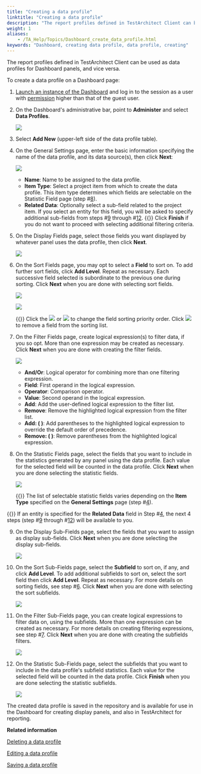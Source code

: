 ```yaml
--- 
title: "Creating a data profile"
linktitle: "Creating a data profile"
description: "The report profiles defined in TestArchitect Client can be used as data profiles for Dashboard panels, and vice versa."
weight: 1
aliases: 
    - /TA_Help/Topics/Dashboard_create_data_profile.html
keywords: "Dashboard, creating data profile, data profile, creating"
---
```


The report profiles defined in TestArchitect Client can be used as data profiles for Dashboard panels, and vice versa.

To create a data profile on a Dashboard page:

1.  [Launch an instance of the Dashboard](/user-guide/reporting-and-dashboard/dashboard/starting-the-dashboard/) and log in to the session as a user with [permission](/user-guide/reporting-and-dashboard/dashboard/dashboard-permissions) higher than that of the guest user.

2.  On the Dashboard's administrative bar, point to **Administer** and select **Data Profiles**.

    ![](/images/TA_Help/Images/Dashboard_administer_add_new_data_profiles.png)

3.  Select **Add New** \(upper-left side of the data profile table\).

4.  On the General Settings page, enter the basic information specifying the name of the data profile, and its data source\(s\), then click **Next**:

    ![](/images/TA_Help/Images/DB_14.png)

    -   **Name**: Name to be assigned to the data profile.
    -   **Item Type**: Select a project item from which to create the data profile. This item type determines which fields are selectable on the Statistic Field page \(step \#[8](/user-guide/reporting-and-dashboard/dashboard/data-profiles/creating-a-data-profile#step_783j_da05)\).
    -   **Related Data**: Optionally select a sub-field related to the project item. If you select an entity for this field, you will be asked to specify additional sub-fields from steps \#[9](/user-guide/reporting-and-dashboard/dashboard/data-profiles/creating-a-data-profile#step_783j_da06) through \#[12](/user-guide/reporting-and-dashboard/dashboard/data-profiles/creating-a-data-profile#step_783j_da09).
    {{<tip>}} Click **Finish** if you do not want to proceed with selecting additional filtering criteria.

5.  On the Display Fields page, select those fields you want displayed by whatever panel uses the data profile, then click **Next**.

    ![](/images/TA_Help/Images/DB_15.png)

6.  On the Sort Fields page, you may opt to select a **Field** to sort on. To add further sort fields, click **Add Level**. Repeat as necessary. Each successive field selected is subordinate to the previous one during sorting. Click **Next** when you are done with selecting sort fields.

    ![](/images/TA_Help/Images/DB_16.png)

    ![](/images/TA_Help/Images/DB_16_results.png)

    {{<tip>}} Click the ![](/images/TA_Help/Images/Dashboard_sort_down.png) or ![](/images/TA_Help/Images/Dashboard_sort_up.png) to change the field sorting priority order. Click ![](/images/TA_Help/Images/Dashboard_sort_delete.png) to remove a field from the sorting list.

7.  On the Filter Fields page, create logical expression\(s\) to filter data, if you so opt. More than one expression may be created as necessary. Click **Next** when you are done with creating the filter fields.

    ![](/images/TA_Help/Images/DB_17.png)

    -   **And/Or**: Logical operator for combining more than one filtering expression.
    -   **Field**: First operand in the logical expression.
    -   **Operator**: Comparison operator.
    -   **Value**: Second operand in the logical expression.
    -   **Add**: Add the user-defined logical expression to the filter list.
    -   **Remove**: Remove the highlighted logical expression from the filter list.
    -   **Add: \( \)**: Add parentheses to the highlighted logical expression to override the default order of precedence.
    -   **Remove: \( \)**: Remove parentheses from the highlighted logical expression.
8.  On the Statistic Fields page, select the fields that you want to include in the statistics generated by any panel using the data profile. Each value for the selected field will be counted in the data profile. Click **Next** when you are done selecting the statistic fields.

    ![](/images/TA_Help/Images/DB_18.png)

    {{<note>}} The list of selectable statistic fields varies depending on the **Item Type** specified on the **General Settings** page \(step \#[4](/user-guide/reporting-and-dashboard/dashboard/data-profiles/creating-a-data-profile#step_783j_da01)\).

{{<note>}} If an entity is specified for the **Related Data** field in Step \#[4](/user-guide/reporting-and-dashboard/dashboard/data-profiles/creating-a-data-profile#step_783j_da01), the next 4 steps \(step \#[9](/user-guide/reporting-and-dashboard/dashboard/data-profiles/creating-a-data-profile#step_783j_da06) through \#[12](/user-guide/reporting-and-dashboard/dashboard/data-profiles/creating-a-data-profile#step_783j_da09)\) will be available to you.

9.  On the Display Sub-Fields page, select the fields that you want to assign as display sub-fields. Click **Next** when you are done selecting the display sub-fields.

    ![](/images/TA_Help/Images/DB_19.png)

10. On the Sort Sub-Fields page, select the **Subfield** to sort on, if any, and click **Add Level**. To add additional subfields to sort on, select the sort field then click **Add Level**. Repeat as necessary. For more details on sorting fields, see step \#[6](/user-guide/reporting-and-dashboard/dashboard/data-profiles/creating-a-data-profile#step_783j_da03). Click **Next** when you are done with selecting the sort subfields.

    ![](/images/TA_Help/Images/DB_20.png)

11. On the Filter Sub-Fields page, you can create logical expressions to filter data on, using the subfields. More than one expression can be created as necessary. For more details on creating filtering expressions, see step \#[7](/user-guide/reporting-and-dashboard/dashboard/data-profiles/creating-a-data-profile#step_783j_da04). Click **Next** when you are done with creating the subfields filters.

    ![](/images/TA_Help/Images/DB_21.png)

12. On the Statistic Sub-Fields page, select the subfields that you want to include in the data profile's subfield statistics. Each value for the selected field will be counted in the data profile. Click **Finish** when you are done selecting the statistic subfields.

    ![](/images/TA_Help/Images/DB_22.png)


The created data profile is saved in the repository and is available for use in the Dashboard for creating display panels, and also in TestArchitect for reporting.



**Related information**  


[Deleting a data profile](/user-guide/reporting-and-dashboard/dashboard/data-profiles/deleting-a-data-profile)

[Editing a data profile](/user-guide/reporting-and-dashboard/dashboard/data-profiles/editing-a-data-profile)

[Saving a data profile](/user-guide/reporting-and-dashboard/dashboard/data-profiles/saving-a-data-profile)

